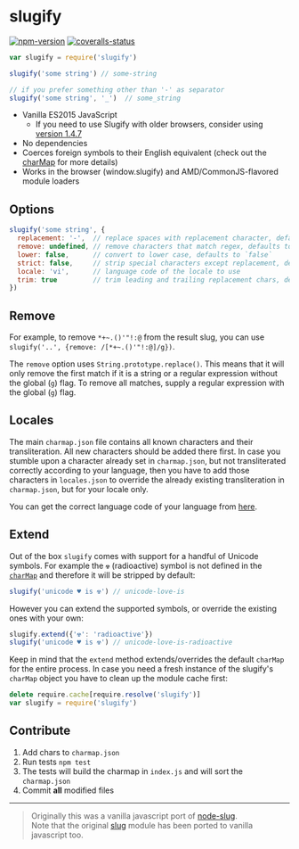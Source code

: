
# slugify

[![npm-version]][npm] [![coveralls-status]][coveralls]

```js
var slugify = require('slugify')

slugify('some string') // some-string

// if you prefer something other than '-' as separator
slugify('some string', '_')  // some_string
```

- Vanilla ES2015 JavaScript
    - If you need to use Slugify with older browsers, consider using [version 1.4.7](https://github.com/simov/slugify/releases/tag/v1.4.7)
- No dependencies
- Coerces foreign symbols to their English equivalent (check out the [charMap][charmap] for more details)
- Works in the browser (window.slugify) and AMD/CommonJS-flavored module loaders

## Options

```js
slugify('some string', {
  replacement: '-',  // replace spaces with replacement character, defaults to `-`
  remove: undefined, // remove characters that match regex, defaults to `undefined`
  lower: false,      // convert to lower case, defaults to `false`
  strict: false,     // strip special characters except replacement, defaults to `false`
  locale: 'vi',      // language code of the locale to use
  trim: true         // trim leading and trailing replacement chars, defaults to `true`
})
```

## Remove

For example, to remove `*+~.()'"!:@` from the result slug, you can use `slugify('..', {remove: /[*+~.()'"!:@]/g})`.

The `remove` option uses `String.prototype.replace()`. This means that it will
only remove the first match if it is a string or a regular expression without
the global (`g`) flag. To remove all matches, supply a regular expression with
the global (`g`) flag.

## Locales

The main `charmap.json` file contains all known characters and their transliteration. All new characters should be added there first. In case you stumble upon a character already set in `charmap.json`, but not transliterated correctly according to your language, then you have to add those characters in `locales.json` to override the already existing transliteration in `charmap.json`, but for your locale only.

You can get the correct language code of your language from [here](https://en.wikipedia.org/wiki/List_of_ISO_639-1_codes).

## Extend

Out of the box `slugify` comes with support for a handful of Unicode symbols. For example the `☢` (radioactive) symbol is not defined in the [`charMap`][charmap] and therefore it will be stripped by default:

```js
slugify('unicode ♥ is ☢') // unicode-love-is
```

However you can extend the supported symbols, or override the existing ones with your own:

```js
slugify.extend({'☢': 'radioactive'})
slugify('unicode ♥ is ☢') // unicode-love-is-radioactive
```

Keep in mind that the `extend` method extends/overrides the default `charMap` for the entire process. In case you need a fresh instance of the slugify's `charMap` object you have to clean up the module cache first:

```js
delete require.cache[require.resolve('slugify')]
var slugify = require('slugify')
```

## Contribute

1. Add chars to `charmap.json`
2. Run tests `npm test`
3. The tests will build the charmap in `index.js` and will sort the `charmap.json`
4. Commit **all** modified files

---

> Originally this was a vanilla javascript port of [node-slug][node-slug].<br>
> Note that the original [slug][slug] module has been ported to vanilla javascript too.


  [npm-version]: https://img.shields.io/npm/v/slugify.svg?style=flat-square (NPM Package Version)
  [coveralls-status]: https://img.shields.io/coveralls/simov/slugify.svg?style=flat-square (Test Coverage - Coveralls)

  [npm]: https://www.npmjs.com/package/slugify
  [coveralls]: https://coveralls.io/r/simov/slugify?branch=master

  [node-slug]: https://github.com/dodo/node-slug
  [slug]: https://www.npmjs.com/package/slug
  [unicode]: https://www.npmjs.com/package/unicode
  [index]: https://github.com/simov/slugify/blob/master/index.js
  [charmap]: https://github.com/simov/slugify/blob/master/config/charmap.json
